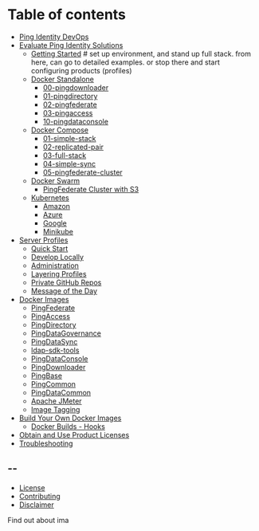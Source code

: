 # Table of contents


* [Ping Identity DevOps](docs/README.md)
* [Evaluate Ping Identity Solutions](docs/getting-started/README.md)
  * [Getting Started](docs/QUICKSTART.md) # set up environment, and stand up full stack. from here, can go to detailed examples. or stop there and start configuring products (profiles)
  * [Docker Standalone](10-docker-standalone/README.md)
    * [00-pingdownloader](10-docker-standalone/00-pingdownloader/README.md)
    * [01-pingdirectory](10-docker-standalone/01-pingdirectory/README.md)
    * [02-pingfederate](10-docker-standalone/02-pingfederate/README.md)
    * [03-pingaccess](10-docker-standalone/03-pingaccess/README.md)
    * [10-pingdataconsole](10-docker-standalone/10-pingdataconsole/README.md)
  * [Docker Compose](11-docker-compose/README.md)
    * [01-simple-stack](11-docker-compose/01-simple-stack/README.md)
    * [02-replicated-pair](11-docker-compose/02-replicated-pair/README.md)
    * [03-full-stack](11-docker-compose/03-full-stack/README.md)
    * [04-simple-sync](11-docker-compose/04-simple-sync/README.md)
    * [05-pingfederate-cluster](11-docker-compose/05-pingfederate-cluster/README.md)
  * [Docker Swarm](12-docker-swarm/README.md)
    * [PingFederate Cluster with S3](12-docker-swarm/pingfederate-clustering-with-s3/README.md)
  * [Kubernetes](20-kubernetes/README.md)
    * [Amazon](22-cloud/cloud/amazon/README.md)
    * [Azure](22-cloud/cloud/azure/README.md)
    * [Google](22-cloud/cloud/google/README.md)
    * [Minikube](22-cloud/cloud/minikube/README.md)
* [Server Profiles](docs/server-profiles/README.md)
  * [Quick Start](docs/server-profiles/QUICKSTART.md)
  * [Develop Locally](docs/server-profiles/LOCAL-WORKSPACE.md)
  * [Administration](docs/server-profiles/ADMINISTRATION.md)
  * [Layering Profiles](docs/server-profiles/LAYERING_SERVER_PROFILES.md)
  * [Private GitHub Repos](docs/server-profiles/PRIVATE_REPOS.md)
  * [Message of the Day](motd/README.md)
  <!-- * [Getting Started](docs/server-profiles/GETTING_STARTED.md) -->
  <!-- * [Baseline](docs/server-profiles/BASELINE.md) -->
  <!-- * [Simple Sync](docs/server-profiles/SIMPLE_SYNC.md) -->
* [Docker Images](docs/docker-images/README.md)
  * [PingFederate](docs/docker-images/pingfederate/README.md)
  * [PingAccess](docs/docker-images/pingaccess/README.md)
  * [PingDirectory](docs/docker-images/pingdirectory/README.md)
  * [PingDataGovernance](docs/docker-images/pingdatagovernance/README.md)
  * [PingDataSync](docs/docker-images/pingdatasync/README.md)
  * [ldap-sdk-tools](docs/docker-images/ldap-sdk-tools/README.md)
  * [PingDataConsole](docs/docker-images/pingdataconsole/README.md)
  * [PingDownloader](docs/docker-images/pingdownloader/README.md)
  * [PingBase](docs/docker-images/pingbase/README.md)
  * [PingCommon](docs/docker-images/pingcommon/README.md)
  * [PingDataCommon](docs/docker-images/pingdatacommon/README.md)
  * [Apache JMeter](docs/docker-images/apache-jmeter/README.md)
  * [Image Tagging](docs/docker-images/IMAGE_TAGGING.md)
* [Build Your Own Docker Images](docs/docker-builds/README.md)
  <!-- * [Quick Start](docs/docker-builds/QUICKSTART.md) -->
  * [Docker Builds - Hooks](docs/docker-builds/DOCKER_BUILDS_HOOKS.md)
* [Obtain and Use Product Licenses](docs/PROD-LICENSE.md)
* [Troubleshooting](docs/troubleshooting/BASIC_TROUBLESHOOTING.md)

## --

* [License](LICENSE.md)
* [Contributing](CONTRIBUTING.md)
* [Disclaimer](DISCLAIMER.md)


Find out about ima